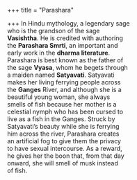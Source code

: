 +++
title = "Parashara"

+++
In Hindu mythology, a legendary sage  
who is the grandson of the sage  
**Vasishtha**. He is credited with authoring  
the **Parashara Smrti**, an important and  
early work in the **dharma literature**.  
Parashara is best known as the father of  
the sage **Vyasa**, whom he begets through  
a maiden named **Satyavati**. Satyavati  
makes her living ferrying people across  
the **Ganges** River, and although she is a  
beautiful young woman, she always  
smells of fish because her mother is a  
celestial nymph who has been cursed to  
live as a fish in the Ganges. Struck by  
Satyavati’s beauty while she is ferrying  
him across the river, Parashara creates  
an artificial fog to give them the privacy  
to have sexual intercourse. As a reward,  
he gives her the boon that, from that day  
onward, she will smell of musk instead  
of fish.